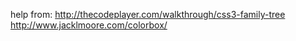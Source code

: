 help from:
http://thecodeplayer.com/walkthrough/css3-family-tree
http://www.jacklmoore.com/colorbox/